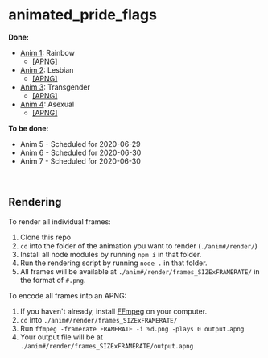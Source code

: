 # animated_pride_flags

<b>Done:</b>
- [Anim 1](./anim1/): Rainbow
  - [\[APNG\]](https://puu.sh/FRqAW/1b35ba0564.apng)
- [Anim 2](./anim2/): Lesbian
  - [\[APNG\]](https://puu.sh/FV8ki/7f58a50a73.apng)
- [Anim 3](./anim3/): Transgender
  - [\[APNG\]](https://puu.sh/G1xY5/a80087c78c.apng)
- [Anim 4](./anim4/): Asexual
  - [\[APNG\]](https://puu.sh/G1wD8/8ba4d86890.apng)

<b>To be done:</b>
- Anim 5 - Scheduled for 2020-06-29
- Anim 6 - Scheduled for 2020-06-30
- Anim 7 - Scheduled for 2020-06-30

<br/>

## Rendering
To render all individual frames:
1. Clone this repo
2. `cd` into the folder of the animation you want to render (`./anim#/render/`)
3. Install all node modules by running `npm i` in that folder.
4. Run the rendering script by running `node .` in that folder.
5. All frames will be available at `./anim#/render/frames_SIZExFRAMERATE/` in the format of `#.png`.

To encode all frames into an APNG:
1. If you haven't already, install [FFmpeg](https://ffmpeg.org/) on your computer.
2. `cd` into `./anim#/render/frames_SIZExFRAMERATE/`
3. Run `ffmpeg -framerate FRAMERATE -i %d.png -plays 0 output.apng`
4. Your output file will be at `./anim#/render/frames_SIZExFRAMERATE/output.apng`